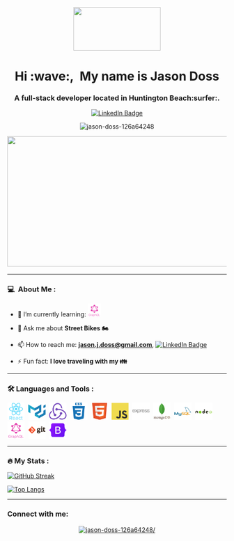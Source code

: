 <div id="header" align="center">
  <img src="https://media.giphy.com/media/RbDKaczqWovIugyJmW/giphy.gif" width="200" height="100"/>
</div>

<div id="header" align="center">
  <h1 align="center">Hi :wave:,&nbsp; My name is Jason Doss</h1>
  <h3 align="center">A full-stack developer located in Huntington Beach:surfer:.</h3>

  <div id="badges">
    <a href="https://www.linkedin.com/in/jason-doss-126a64248/">
      <img src="https://img.shields.io/badge/LinkedIn-blue?style=for-the-badge&logo=linkedin&logoColor=white" alt="LinkedIn Badge"/>
    </a>
    <p> <img src="https://komarev.com/ghpvc/?username=jason-doss-126a64248&label=Profile%20views&color=0e75b6&style=flat" alt="jason-doss-126a64248" /> </p>
     </div>
</div>

<div align="center">
  <img src="https://media.giphy.com/media/dWesBcTLavkZuG35MI/giphy.gif" width="600" height="300"/>
</div>

---

### :computer:&nbsp; About Me :
  
- 🌱 I’m currently learning: **<img src="https://github.com/devicons/devicon/blob/master/icons/graphql/graphql-plain-wordmark.svg" title="React" alt="React" width="30" height="30"/>&nbsp;**

- 💬 Ask me about **Street Bikes 🏍**

- 📫 How to reach me: **jason.j.doss@gmail.com**, <a href="https://www.linkedin.com/in/jason-doss-126a64248/">
      <img src="https://img.shields.io/badge/LinkedIn-blue?style=for-the-badge&logo=linkedin&logoColor=white" alt="LinkedIn Badge"/>
    </a>

- ⚡ Fun fact: **I love traveling with my :family:**

---

### :hammer_and_wrench: Languages and Tools :

<div>
  <img src="https://github.com/devicons/devicon/blob/master/icons/react/react-original-wordmark.svg" title="React" alt="React" width="40" height="40"/>&nbsp;
  <img src="https://github.com/devicons/devicon/blob/master/icons/materialui/materialui-original.svg" title="Material UI" alt="Material UI" width="40" height="40"/>&nbsp;
  <img src="https://github.com/devicons/devicon/blob/master/icons/redux/redux-original.svg" title="Redux" alt="Redux " width="40" height="40"/>&nbsp;
  <img src="https://github.com/devicons/devicon/blob/master/icons/css3/css3-plain-wordmark.svg"  title="CSS3" alt="CSS" width="40" height="40"/>&nbsp;
  <img src="https://github.com/devicons/devicon/blob/master/icons/html5/html5-original.svg" title="HTML5" alt="HTML" width="40" height="40"/>&nbsp;
  <img src="https://github.com/devicons/devicon/blob/master/icons/javascript/javascript-original.svg" title="JavaScript" alt="JavaScript" width="40" height="40"/>&nbsp;
    <img src="https://github.com/devicons/devicon/blob/master/icons/express/express-original-wordmark.svg" title="Express" alt="Express" width="40" height="40"/>&nbsp;
  <img src="https://github.com/devicons/devicon/blob/master/icons/mongodb/mongodb-original-wordmark.svg" title="MongoDB" alt="MongoDB" width="40" height="40"/>&nbsp;
  <img src="https://github.com/devicons/devicon/blob/master/icons/mysql/mysql-original-wordmark.svg" title="MySQL"  alt="MySQL" width="40" height="40"/>&nbsp;
  <img src="https://github.com/devicons/devicon/blob/master/icons/nodejs/nodejs-original-wordmark.svg" title="NodeJS" alt="NodeJS" width="40" height="40"/>&nbsp;
  <img src="https://github.com/devicons/devicon/blob/master/icons/graphql/graphql-plain-wordmark.svg" title="React" alt="React" width="40" height="40"/>&nbsp;
  <img src="https://github.com/devicons/devicon/blob/master/icons/git/git-original-wordmark.svg" title="Git" **alt="Git" width="40" height="40"/>&nbsp;
  <img src="https://github.com/devicons/devicon/blob/master/icons/bootstrap/bootstrap-original.svg" title="Bootstrap" width="40" height="40"/>
</div>

---

### :fire: My Stats :
[![GitHub Streak](https://github-readme-streak-stats.herokuapp.com?user=dossj88&theme=github-dark-blue)](https://git.io/streak-stats)

[![Top Langs](https://github-readme-stats.vercel.app/api/top-langs/?username=dossj88&layout=compact&theme=vision-friendly-dark)](https://github.com/anuraghazra/github-readme-stats)

---

<h3 align="left">Connect with me:</h3>
<p align="center">
<a href="https://www.linkedin.com/in/jason-doss-126a64248/" target="blank"><img align="center" src="https://raw.githubusercontent.com/rahuldkjain/github-profile-readme-generator/master/src/images/icons/Social/linked-in-alt.svg" alt="jason-doss-126a64248/" height="30" width="40" /></a>
</p>

